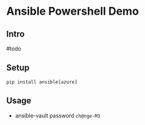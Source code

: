 # Ansible Powershell Demo

## Intro
 #todo

## Setup
`pip install ansible[azure]`

## Usage
* ansible-vault password `ch@nge-M3`
